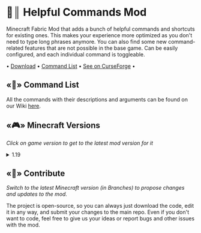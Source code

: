 # 📝║ Helpful Commands Mod
Minecraft Fabric Mod that adds a bunch of helpful commands and shortcuts for existing ones. This makes your experience more optimized as you don't need to type long phrases anymore. You can also find some new command-related features that are not possible in the base game. Can be easily configured, and each individual command is toggleable.

• [Download](https://github.com/ThatsNotM3/HelpfulCommands/releases) • [Command List](https://github.com/ThatsNotM3/HelpfulCommands/wiki#commands) • [See on CurseForge](https://curseforge.com/minecraft/mc-mods/helpful-commands) •

## «📃» Command List
All the commands with their descriptions and arguments can be found on our Wiki [here](https://github.com/ThatsNotM3/HelpfulCommands/wiki#commands).

## «🎮» Minecraft Versions
*Click on game version to get to the latest mod version for it*
<details>
<summary>1.19</summary>
  
* [1.19.4](https://github.com/ThatsNotM3/HelpfulCommands/releases/tag/1.0.1)
* [1.19.2](https://github.com/ThatsNotM3/HelpfulCommands/releases/tag/1.0.1)

</details>

## «👥» Contribute
*Switch to the latest Minecraft version (in Branches) to propose changes and updates to the mod.*

The project is open-source, so you can always just download the code, edit it in any way, and submit your changes to the main repo. Even if you don't want to code, feel free to give us your ideas or report bugs and other issues with the mod.
